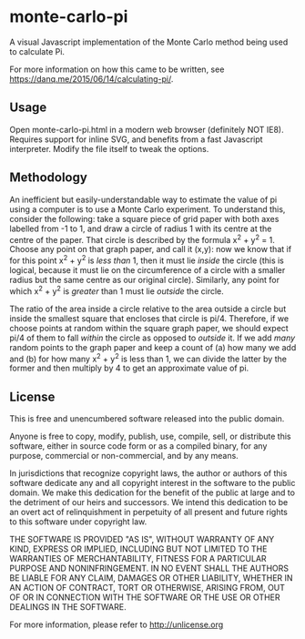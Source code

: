 # monte-carlo-pi
A visual Javascript implementation of the Monte Carlo method being used to calculate Pi.

For more information on how this came to be written, see https://danq.me/2015/06/14/calculating-pi/.

## Usage

Open monte-carlo-pi.html in a modern web browser (definitely NOT IE8).
Requires support for inline SVG, and benefits from a fast Javascript
interpreter. Modify the file itself to tweak the options.

## Methodology

An inefficient but easily-understandable way to estimate the value of pi using
a computer is to use a Monte Carlo experiment. To understand this, consider the
following: take a square piece of grid paper with both axes labelled from
-1 to 1, and draw a circle of radius 1 with its centre at the centre of the paper.
That circle is described by the formula x<sup>2</sup> + y<sup>2</sup> = 1.
Choose any point on that graph paper, and call it (x,y): now we know that if
for this point x<sup>2</sup> + y<sup>2</sup> is *less than* 1, then it must lie
*inside* the circle (this is logical, because it must lie on the circumference
of a circle with a smaller radius but the same centre as our original circle).
Similarly, any point for which x<sup>2</sup> + y<sup>2</sup> is *greater* than
1 must lie *outside* the circle.

The ratio of the area inside a circle relative to the area outside a circle but
inside the smallest square that encloses that circle is pi/4. Therefore, if we
choose points at random within the square graph paper, we should expect pi/4
of them to fall *within* the circle as opposed to *outside* it. If we
add *many* random points to the graph paper and keep a count of (a) how many
we add and (b) for how many x<sup>2</sup> + y<sup>2</sup> is less than 1, we
can divide the latter by the former and then multiply by 4 to get an approximate
value of pi.

## License

This is free and unencumbered software released into the public domain.

Anyone is free to copy, modify, publish, use, compile, sell, or
distribute this software, either in source code form or as a compiled
binary, for any purpose, commercial or non-commercial, and by any
means.

In jurisdictions that recognize copyright laws, the author or authors
of this software dedicate any and all copyright interest in the
software to the public domain. We make this dedication for the benefit
of the public at large and to the detriment of our heirs and
successors. We intend this dedication to be an overt act of
relinquishment in perpetuity of all present and future rights to this
software under copyright law.

THE SOFTWARE IS PROVIDED "AS IS", WITHOUT WARRANTY OF ANY KIND,
EXPRESS OR IMPLIED, INCLUDING BUT NOT LIMITED TO THE WARRANTIES OF
MERCHANTABILITY, FITNESS FOR A PARTICULAR PURPOSE AND NONINFRINGEMENT.
IN NO EVENT SHALL THE AUTHORS BE LIABLE FOR ANY CLAIM, DAMAGES OR
OTHER LIABILITY, WHETHER IN AN ACTION OF CONTRACT, TORT OR OTHERWISE,
ARISING FROM, OUT OF OR IN CONNECTION WITH THE SOFTWARE OR THE USE OR
OTHER DEALINGS IN THE SOFTWARE.

For more information, please refer to <http://unlicense.org>
